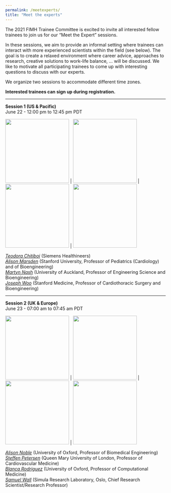 ```yaml
---
permalink: /meetexperts/
title: "Meet the experts"
---
```

The 2021 FIMH Trainee Committee is excited to invite all interested fellow trainees to join us for our “Meet the Expert” sessions.

In these sessions, we aim to provide an informal setting where trainees can interact with more experienced scientists within the field (see below).
The goal is to create a relaxed environment where career advice, approaches to research, creative solutions to work-life balance, ... will be discussed.
We like to motivate all participating trainees to come up with interesting questions to discuss with our experts.

We organize two sessions to accommodate different time zones. 

**Interested trainees can sign up during registration.** 

-----------------------------

**Session 1 (US & Pacific)**  
June 22 - 12:00 pm to 12:45 pm PDT

<img src="https://i1.rgstatic.net/ii/profile.image/279228231766021-1443584606690_Q128/Teodora-Chitiboi.jpg" width="200px" /> | <img src="https://profiles.stanford.edu/proxy/api/cap/profiles/67644/resources/profilephoto/350x350.1509496354776.jpg" width="200px" /> | <img src="https://unidirectory.auckland.ac.nz/people/imageraw/martyn-nash/10307038/biggest" width="200px" /> | <img src="https://profiles.stanford.edu/proxy/api/cap/profiles/51120/resources/profilephoto/350x350.1509508190565.jpg" width="200px">

*[Teodora Chitiboi](https://scholar.google.com/citations?user=A5V06EIAAAAJ&hl=en)* (Siemens Healthineers)  
*[Alison Marsden](https://profiles.stanford.edu/alison-marsden)* (Stanford University, Professor of Pediatrics (Cardiology) and of Bioengineering)  
*[Martyn Nash](https://unidirectory.auckland.ac.nz/profile/martyn-nash)* (University of Auckland, Professor of Engineering Science and Bioengineering)  
*[Joseph Woo](https://profiles.stanford.edu/joseph-woo)* (Stanford Medicine, Professor of Cardiothoracic Surgery and Bioengineering)  

-----------------------------

**Session 2 (UK & Europe)**  
June 23 - 07:00 am to 07:45 am PDT

<img src="https://eng.ox.ac.uk/media/1490/alsion-noble-2.jpg?center=0.5,0.5714285714285714&mode=crop&width=250&height=250&rnd=132454329310000000" width="200px" /> | <img src="https://www.qmul.ac.uk/whri/media/the-william-harvey-research-institute/staff-and-students/research-staff/Petersen,-Steffen.jpg"  width="200px" /> | <img src="https://www.cs.ox.ac.uk/files/8589//Photo_Blanca_WT2016.jpg" width="200px" /> | <img src="https://www.simula.no/sites/default/files/styles/employee-detail/public/user/images/simula_-_sam_wall_0985.jpg?itok=WFSrd4xs" width="200px" />

*[Alison Noble](https://eng.ox.ac.uk/people/alison-noble/)* (University of Oxford, Professor of Biomedical Engineering)  
*[Steffen Petersen](https://www.qmul.ac.uk/whri/people/academic-staff/items/petersensteffen.html)* (Queen Mary University of London, Professor of Cardiovascular Medicine)  
*[Blanca Rodriguez](https://www.cs.ox.ac.uk/people/blanca.rodriguez/)* (University of Oxford, Professor of Computational Medicine)  
*[Samuel Wall](https://www.simula.no/people/samwall)* (Simula Research Laboratory, Oslo, Chief Research Scientist/Research Professor)  
